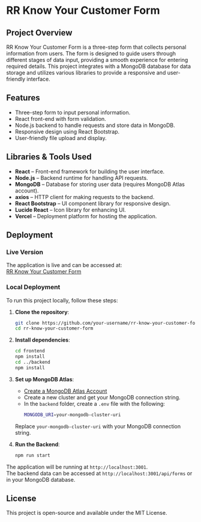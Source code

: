 # RR Know Your Customer Form

## Project Overview
RR Know Your Customer Form is a three-step form that collects personal information from users. The form is designed to guide users through different stages of data input, providing a smooth experience for entering required details. This project integrates with a MongoDB database for data storage and utilizes various libraries to provide a responsive and user-friendly interface.

## Features
- Three-step form to input personal information.
- React front-end with form validation.
- Node.js backend to handle requests and store data in MongoDB.
- Responsive design using React Bootstrap.
- User-friendly file upload and display.

## Libraries & Tools Used
- **React** – Front-end framework for building the user interface.
- **Node.js** – Backend runtime for handling API requests.
- **MongoDB** – Database for storing user data (requires MongoDB Atlas account).
- **axios** – HTTP client for making requests to the backend.
- **React Bootstrap** – UI component library for responsive design.
- **Lucide React** – Icon library for enhancing UI.
- **Vercel** – Deployment platform for hosting the application.

## Deployment

### Live Version
The application is live and can be accessed at:  
[RR Know Your Customer Form](https://vercel.com/kevins4202s-projects/rrdigital/25n3nsaaYcoxpJvobcotEHA6PHnP)

### Local Deployment

To run this project locally, follow these steps:

1. **Clone the repository**:
   ```bash
   git clone https://github.com/your-username/rr-know-your-customer-form.git
   cd rr-know-your-customer-form

2. **Install dependencies**:
   ```bash
   cd frontend
   npm install
   cd ../backend
   npm install
3. **Set up MongoDB Atlas**:
   - [Create a MongoDB Atlas Account](https://www.mongodb.com/cloud/atlas)
   - Create a new cluster and get your MongoDB connection string.
   - In the `backend` folder, create a `.env` file with the following:
     ```bash
     MONGODB_URI=your-mongodb-cluster-uri
   Replace `your-mongodb-cluster-uri` with your MongoDB connection string.

4. **Run the Backend**:
   ```bash
   npm run start
The application will be running at `http://localhost:3001`.\
The backend data can be accessed at `http://localhost:3001/api/forms` or in your MongoDB database.

## License
This project is open-source and available under the MIT License.
